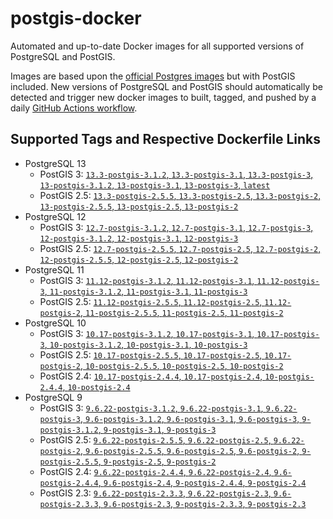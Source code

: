 # postgis-docker

Automated and up-to-date Docker images for all supported versions of PostgreSQL and PostGIS.

Images are based upon the [official Postgres images](https://hub.docker.com/_/postgres) but with PostGIS included. New versions of PostgreSQL and PostGIS should automatically be detected and trigger new docker images to built, tagged, and pushed by a daily [GitHub Actions workflow](https://github.com/GUI/postgis-docker/blob/master/.github/workflows/main.yml).

## Supported Tags and Respective Dockerfile Links

- PostgreSQL 13
  - PostGIS 3: [`13.3-postgis-3.1.2`, `13.3-postgis-3.1`, `13.3-postgis-3`, `13-postgis-3.1.2`, `13-postgis-3.1`, `13-postgis-3`, `latest`](https://github.com/GUI/postgis-docker/blob/master/13/postgis-3/Dockerfile)
  - PostGIS 2.5: [`13.3-postgis-2.5.5`, `13.3-postgis-2.5`, `13.3-postgis-2`, `13-postgis-2.5.5`, `13-postgis-2.5`, `13-postgis-2`](https://github.com/GUI/postgis-docker/blob/master/13/postgis-2.5/Dockerfile)
- PostgreSQL 12
  - PostGIS 3: [`12.7-postgis-3.1.2`, `12.7-postgis-3.1`, `12.7-postgis-3`, `12-postgis-3.1.2`, `12-postgis-3.1`, `12-postgis-3`](https://github.com/GUI/postgis-docker/blob/master/12/postgis-3/Dockerfile)
  - PostGIS 2.5: [`12.7-postgis-2.5.5`, `12.7-postgis-2.5`, `12.7-postgis-2`, `12-postgis-2.5.5`, `12-postgis-2.5`, `12-postgis-2`](https://github.com/GUI/postgis-docker/blob/master/12/postgis-2.5/Dockerfile)
- PostgreSQL 11
  - PostGIS 3: [`11.12-postgis-3.1.2`, `11.12-postgis-3.1`, `11.12-postgis-3`, `11-postgis-3.1.2`, `11-postgis-3.1`, `11-postgis-3`](https://github.com/GUI/postgis-docker/blob/master/11/postgis-3/Dockerfile)
  - PostGIS 2.5: [`11.12-postgis-2.5.5`, `11.12-postgis-2.5`, `11.12-postgis-2`, `11-postgis-2.5.5`, `11-postgis-2.5`, `11-postgis-2`](https://github.com/GUI/postgis-docker/blob/master/11/postgis-2.5/Dockerfile)
- PostgreSQL 10
  - PostGIS 3: [`10.17-postgis-3.1.2`, `10.17-postgis-3.1`, `10.17-postgis-3`, `10-postgis-3.1.2`, `10-postgis-3.1`, `10-postgis-3`](https://github.com/GUI/postgis-docker/blob/master/10/postgis-3/Dockerfile)
  - PostGIS 2.5: [`10.17-postgis-2.5.5`, `10.17-postgis-2.5`, `10.17-postgis-2`, `10-postgis-2.5.5`, `10-postgis-2.5`, `10-postgis-2`](https://github.com/GUI/postgis-docker/blob/master/10/postgis-2.5/Dockerfile)
  - PostGIS 2.4: [`10.17-postgis-2.4.4`, `10.17-postgis-2.4`, `10-postgis-2.4.4`, `10-postgis-2.4`](https://github.com/GUI/postgis-docker/blob/master/10/postgis-2.4/Dockerfile)
- PostgreSQL 9
  - PostGIS 3: [`9.6.22-postgis-3.1.2`, `9.6.22-postgis-3.1`, `9.6.22-postgis-3`, `9.6-postgis-3.1.2`, `9.6-postgis-3.1`, `9.6-postgis-3`, `9-postgis-3.1.2`, `9-postgis-3.1`, `9-postgis-3`](https://github.com/GUI/postgis-docker/blob/master/9.6/postgis-3/Dockerfile)
  - PostGIS 2.5: [`9.6.22-postgis-2.5.5`, `9.6.22-postgis-2.5`, `9.6.22-postgis-2`, `9.6-postgis-2.5.5`, `9.6-postgis-2.5`, `9.6-postgis-2`, `9-postgis-2.5.5`, `9-postgis-2.5`, `9-postgis-2`](https://github.com/GUI/postgis-docker/blob/master/9.6/postgis-2.5/Dockerfile)
  - PostGIS 2.4: [`9.6.22-postgis-2.4.4`, `9.6.22-postgis-2.4`, `9.6-postgis-2.4.4`, `9.6-postgis-2.4`, `9-postgis-2.4.4`, `9-postgis-2.4`](https://github.com/GUI/postgis-docker/blob/master/9.6/postgis-2.4/Dockerfile)
  - PostGIS 2.3: [`9.6.22-postgis-2.3.3`, `9.6.22-postgis-2.3`, `9.6-postgis-2.3.3`, `9.6-postgis-2.3`, `9-postgis-2.3.3`, `9-postgis-2.3`](https://github.com/GUI/postgis-docker/blob/master/9.6/postgis-2.3/Dockerfile)
